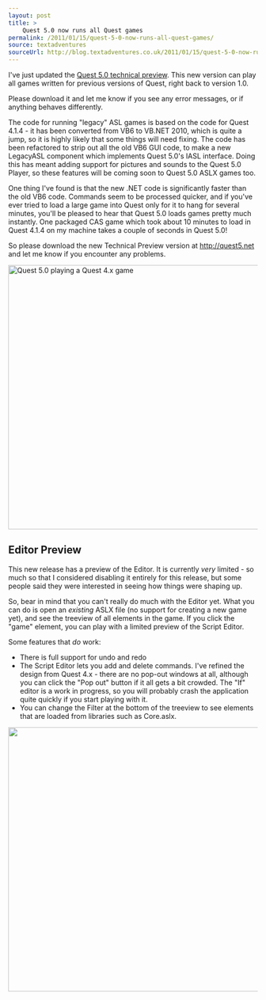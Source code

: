 ```yaml
---
layout: post
title: >
    Quest 5.0 now runs all Quest games
permalink: /2011/01/15/quest-5-0-now-runs-all-quest-games/
source: textadventures
sourceUrl: http://blog.textadventures.co.uk/2011/01/15/quest-5-0-now-runs-all-quest-games/
---
```

I've just updated the <a href="http://quest5.net">Quest 5.0 technical preview</a>. This new version can play all games written for previous versions of Quest, right back to version 1.0.

Please download it and let me know if you see any error messages, or if anything behaves differently.

The code for running "legacy" ASL games is based on the code for Quest 4.1.4 - it has been converted from VB6 to VB.NET 2010, which is quite a jump, so it is highly likely that some things will need fixing. The code has been refactored to strip out all the old VB6 GUI code, to make a new LegacyASL component which implements Quest 5.0's IASL interface. Doing this has meant adding support for pictures and sounds to the Quest 5.0 Player, so these features will be coming soon to Quest 5.0 ASLX games too.

One thing I've found is that the new .NET code is significantly faster than the old VB6 code. Commands seem to be processed quicker, and if you've ever tried to load a large game into Quest only for it to hang for several minutes, you'll be pleased to hear that Quest 5.0 loads games pretty much instantly. One packaged CAS game which took about 10 minutes to load in Quest 4.1.4 on my machine takes a couple of seconds in Quest 5.0!

So please download the new Technical Preview version at <a href="http://quest5.net">http://quest5.net</a> and let me know if you encounter any problems.

<a href="/images/2011/textadventuresblog.files.wordpress.com-2011-01-quest5.png"><img class="alignnone size-full wp-image-179" title="Quest 5.0 playing a Quest 4.x game" src="/images/2011/textadventuresblog.files.wordpress.com-2011-01-quest5.png" alt="Quest 5.0 playing a Quest 4.x game" width="578" height="534" /></a>
<h2>Editor Preview</h2>
This new release has a preview of the Editor. It is currently <em>very</em> limited - so much so that I considered disabling it entirely for this release, but some people said they were interested in seeing how things were shaping up.

So, bear in mind that you can't really do much with the Editor yet. What you can do is open an <em>existing</em> ASLX file (no support for creating a new game yet), and see the treeview of all elements in the game. If you click the "game" element, you can play with a limited preview of the Script Editor.

Some features that <em>do</em> work:
<ul>
	<li>There is full support for undo and redo</li>
	<li>The Script Editor lets you add and delete commands. I've refined the design from Quest 4.x - there are no pop-out windows at all, although you can click the "Pop out" button if it all gets a bit crowded. The "If" editor is a work in progress, so you will probably crash the application quite quickly if you start playing with it.</li>
	<li>You can change the Filter at the bottom of the treeview to see elements that are loaded from libraries such as Core.aslx.</li>
</ul>
<a href="/images/2011/textadventuresblog.files.wordpress.com-2011-01-quest5editor.png"><img class="alignnone size-full wp-image-183" title="Quest 5.0 Editor Preview" src="/images/2011/textadventuresblog.files.wordpress.com-2011-01-quest5editor.png" alt="" width="578" height="534" /></a>